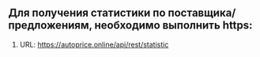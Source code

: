 ## Для получения статистики по поставщика/предложениям, необходимо выполнить https:

1. URL: https://autoprice.online/api/rest/statistic